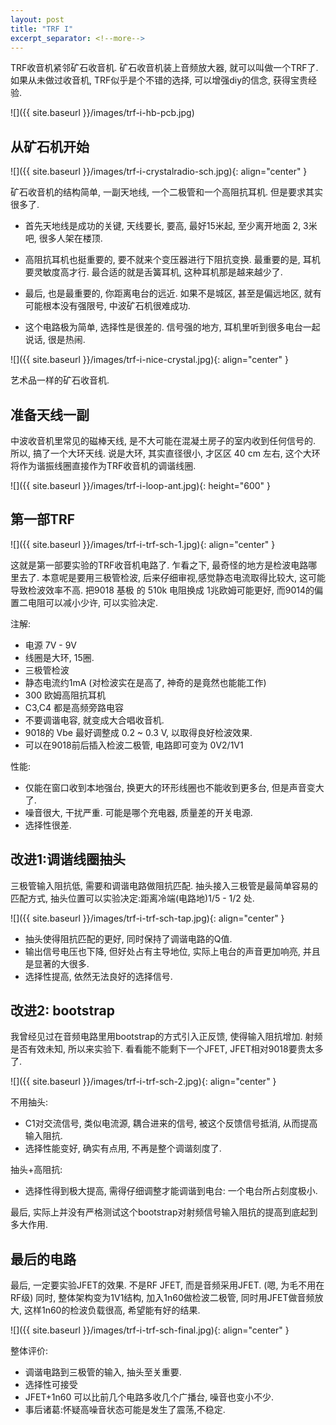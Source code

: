 ```yaml
---
layout: post
title: "TRF I"
excerpt_separator: <!--more-->
---
```


TRF收音机紧邻矿石收音机. 矿石收音机装上音频放大器, 就可以叫做一个TRF了. 如果从未做过收音机, TRF似乎是个不错的选择, 可以增强diy的信念, 获得宝贵经验.

![]({{ site.baseurl }}/images/trf-i-hb-pcb.jpg)

<!--more-->

## 从矿石机开始

![]({{ site.baseurl }}/images/trf-i-crystalradio-sch.jpg){: align="center" }

矿石收音机的结构简单, 一副天地线, 一个二极管和一个高阻抗耳机. 但是要求其实很多了.

* 首先天地线是成功的关键, 天线要长, 要高, 最好15米起, 至少离开地面 2, 3米吧, 很多人架在楼顶.

* 高阻抗耳机也挺重要的, 要不就来个变压器进行下阻抗变换. 最重要的是, 耳机要灵敏度高才行. 最合适的就是舌簧耳机, 这种耳机那是越来越少了.

* 最后, 也是最重要的, 你距离电台的远近. 如果不是城区, 甚至是偏远地区, 就有可能根本没有强限号, 中波矿石机很难成功.

* 这个电路极为简单, 选择性是很差的. 信号强的地方, 耳机里听到很多电台一起说话, 很是热闹.



![]({{ site.baseurl }}/images/trf-i-nice-crystal.jpg){: align="center" }

艺术品一样的矿石收音机.



## 准备天线一副

中波收音机里常见的磁棒天线, 是不大可能在混凝土房子的室内收到任何信号的. 所以, 搞了一个大环天线. 说是大环, 其实直径很小, 才区区 40 cm 左右, 这个大环将作为谐振线圈直接作为TRF收音机的调谐线圈.

![]({{ site.baseurl }}/images/trf-i-loop-ant.jpg){: height="600" }



## 第一部TRF

![]({{ site.baseurl }}/images/trf-i-trf-sch-1.jpg){: align="center" }

这就是第一部要实验的TRF收音机电路了. 乍看之下, 最奇怪的地方是检波电路哪里去了. 本意呢是要用三极管检波, 后来仔细审视,感觉静态电流取得比较大, 这可能导致检波效率不高.  把9018 基极 的 510k 电阻换成 1兆欧姆可能更好, 而9014的偏置二电阻可以减小少许, 可以实验决定.

注解: 

* 电源 7V - 9V
* 线圈是大环, 15圈.
* 三极管检波
* 静态电流约1mA (对检波实在是高了, 神奇的是竟然也能能工作)
* 300 欧姆高阻抗耳机
* C3,C4 都是高频旁路电容
* 不要调谐电容, 就变成大合唱收音机.
* 9018的 Vbe 最好调整成 0.2 ~ 0.3 V, 以取得良好检波效果.
* 可以在9018前后插入检波二极管, 电路即可变为 0V2/1V1

性能:

* 仅能在窗口收到本地强台, 换更大的环形线圈也不能收到更多台, 但是声音变大了.
* 噪音很大, 干扰严重. 可能是哪个充电器, 质量差的开关电源.
* 选择性很差.


## 改进1:调谐线圈抽头

三极管输入阻抗低, 需要和调谐电路做阻抗匹配. 抽头接入三极管是最简单容易的匹配方式, 抽头位置可以实验决定:距离冷端(电路地)1/5 - 1/2 处.

![]({{ site.baseurl }}/images/trf-i-trf-sch-tap.jpg){: align="center" }

* 抽头使得阻抗匹配的更好, 同时保持了调谐电路的Q值. 
* 输出信号电压也下降, 但好处占有主导地位, 实际上电台的声音更加响亮, 并且是显著的大很多.
* 选择性提高, 依然无法良好的选择信号.


## 改进2: bootstrap

我曾经见过在音频电路里用bootstrap的方式引入正反馈, 使得输入阻抗增加. 射频是否有效未知, 所以来实验下. 看看能不能剩下一个JFET, JFET相对9018要贵太多了.

![]({{ site.baseurl }}/images/trf-i-trf-sch-2.jpg){: align="center" }

不用抽头: 

* C1对交流信号, 类似电流源, 耦合进来的信号, 被这个反馈信号抵消, 从而提高输入阻抗.
* 选择性能变好, 确实有点用, 不再是整个调谐刻度了.

抽头+高阻抗:
* 选择性得到极大提高, 需得仔细调整才能调谐到电台: 一个电台所占刻度极小.

最后, 实际上并没有严格测试这个bootstrap对射频信号输入阻抗的提高到底起到多大作用.


##  最后的电路

最后, 一定要实验JFET的效果. 不是RF JFET, 而是音频采用JFET. (嗯, 为毛不用在RF级) 同时, 整体架构变为1V1结构, 加入1n60做检波二极管, 同时用JFET做音频放大, 这样1n60的检波负载很高, 希望能有好的结果.

![]({{ site.baseurl }}/images/trf-i-trf-sch-final.jpg){: align="center" }

整体评价:

* 调谐电路到三极管的输入, 抽头至关重要.
* 选择性可接受
* JFET+1n60 可以比前几个电路多收几个广播台, 噪音也变小不少. 
* 事后诸葛:怀疑高噪音状态可能是发生了震荡,不稳定.

